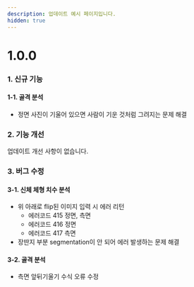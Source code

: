 ```yaml
---
description: 업데이트 예시 페이지입니다.
hidden: true
---
```


# 1.0.0

### 1. 신규 기능

#### 1-1. 골격 분석

* 정면 사진이 기울어 있으면 사람이 기운 것처럼 그려지는 문제 해결

### 2. 기능 개선

업데이트 개선 사항이 없습니다.

### 3. 버그 수정

#### 3-1. 신체 체형 치수 분석

* 위 아래로 flip된 이미지 입력 시 에러 리턴
  * 에러코드 415 정면, 측면
  * 에러코드 416 정면
  * 에러코드 417 측면
* 장딴지 부분 segmentation이 안 되어 에러 발생하는 문제 해결

#### 3-2. 골격 분석

* 측면 앞뒤기울기 수식 오류 수정

